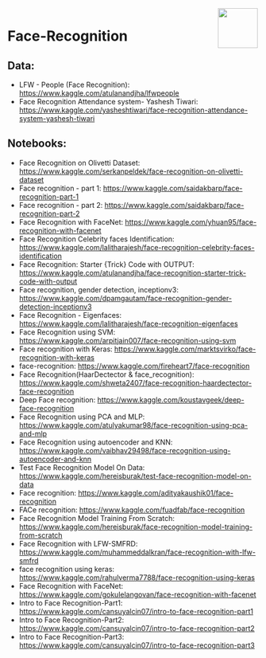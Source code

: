 <img align="right" width="80" height="80" src="https://github.com/cs-MohamedAyman/Kaggle-Competitions/blob/main/organizations-logos/kaggle.jpg">

# Face-Recognition

## Data:

- LFW - People (Face Recognition): https://www.kaggle.com/atulanandjha/lfwpeople
- Face Recognition Attendance system- Yashesh Tiwari: https://www.kaggle.com/yasheshtiwari/face-recognition-attendance-system-yashesh-tiwari

## Notebooks:

- Face Recognition on Olivetti Dataset: https://www.kaggle.com/serkanpeldek/face-recognition-on-olivetti-dataset
- Face recognition - part 1: https://www.kaggle.com/saidakbarp/face-recognition-part-1
- Face recognition - part 2: https://www.kaggle.com/saidakbarp/face-recognition-part-2
- Face Recognition with FaceNet: https://www.kaggle.com/yhuan95/face-recognition-with-facenet
- Face Recognition Celebrity faces Identification: https://www.kaggle.com/lalitharajesh/face-recognition-celebrity-faces-identification
- Face Recognition: Starter {Trick} Code with OUTPUT: https://www.kaggle.com/atulanandjha/face-recognition-starter-trick-code-with-output
- Face recognition, gender detection, inceptionv3: https://www.kaggle.com/dpamgautam/face-recognition-gender-detection-inceptionv3
- Face Recognition - Eigenfaces: https://www.kaggle.com/lalitharajesh/face-recognition-eigenfaces
- Face Recognition using SVM: https://www.kaggle.com/arpitjain007/face-recognition-using-svm
- Face recognition with Keras: https://www.kaggle.com/marktsvirko/face-recognition-with-keras
- face-recognition: https://www.kaggle.com/fireheart7/face-recognition
- Face Recognition(HaarDectector & face_recognition): https://www.kaggle.com/shweta2407/face-recognition-haardectector-face-recognition
- Deep Face recognition: https://www.kaggle.com/koustavgeek/deep-face-recognition
- Face Recognition using PCA and MLP: https://www.kaggle.com/atulyakumar98/face-recognition-using-pca-and-mlp
- Face Recognition using autoencoder and KNN: https://www.kaggle.com/vaibhav29498/face-recognition-using-autoencoder-and-knn
- Test Face Recognition Model On Data: https://www.kaggle.com/hereisburak/test-face-recognition-model-on-data
- Face recognition: https://www.kaggle.com/adityakaushik01/face-recognition
- FACe recognition: https://www.kaggle.com/fuadfab/face-recognition
- Face Recognition Model Training From Scratch: https://www.kaggle.com/hereisburak/face-recognition-model-training-from-scratch
- Face Recognition with LFW-SMFRD: https://www.kaggle.com/muhammeddalkran/face-recognition-with-lfw-smfrd
- face recognition using keras: https://www.kaggle.com/rahulverma7788/face-recognition-using-keras
- Face Recognition with FaceNet: https://www.kaggle.com/gokulelangovan/face-recognition-with-facenet
- Intro to Face Recognition-Part1: https://www.kaggle.com/cansuyalcin07/intro-to-face-recognition-part1
- Intro to Face Recognition-Part2: https://www.kaggle.com/cansuyalcin07/intro-to-face-recognition-part2
- Intro to Face Recognition-Part3: https://www.kaggle.com/cansuyalcin07/intro-to-face-recognition-part3
